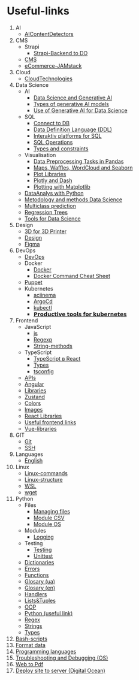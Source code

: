 # Useful-links

1. AI
   - [AIContentDetectors](https://github.com/acvetochka/useful/blob/main/AI/AIContentDetectors.md)
2. CMS
   - Strapi
     - [Strapi-Backend to DO](https://github.com/acvetochka/useful/blob/main/CMS/Strapi/Strapi-Backend%20to%20DO.md)
   - [CMS](https://github.com/acvetochka/useful/blob/main/CMS/CMS.md)
   - [eCommerce-JAMstack](https://github.com/acvetochka/useful/blob/main/CMS/eCommerce-JAMstack.md)
3. Cloud
   - [CloudTechnologies](https://github.com/acvetochka/useful/blob/main/Cloud/CloudTechnologies.md)
4. Data Science
   - AI
     - [Data Science and Generative AI](https://github.com/acvetochka/useful/blob/main/DataScience/AI/Data%20Science%20and%20Generative%20AI.md)
     - [Types of generative AI models](https://github.com/acvetochka/useful/blob/main/DataScience/AI/Types%20of%20generative%20AI%20models.md)
     - [Use of Generative AI for Data Science](https://github.com/acvetochka/useful/blob/main/DataScience/AI/Use%20of%20Generative%20AI%20for%20Data%20Science.md)
   - SQL
     - [Connect to DB](https://github.com/acvetochka/useful/blob/main/DataScience/SQL/Connect%20to%20DB.md)
     - [Data Definition Language (DDL)](https://github.com/acvetochka/useful/blob/main/DataScience/SQL/DDL.md)
     - [Interaktiv platforms for SQL](https://github.com/acvetochka/useful/blob/main/DataScience/SQL/Interaktiv%20platforms%20for%20SQL.md)
     - [SQL Operations](https://github.com/acvetochka/useful/blob/main/DataScience/SQL/SQL%20Operations.md)
     - [Types and constraints](https://github.com/acvetochka/useful/blob/main/DataScience/SQL/Types%20and%20constraints.md)
   - Visualisation
     - [Data Preprocessing Tasks in Pandas](https://github.com/acvetochka/useful/blob/main/DataScience/Visualisation/Data%20Preprocessing%20Tasks%20in%20Pandas.md)
     - [Maps, Waffles, WordCloud and Seaborn](https://github.com/acvetochka/useful/blob/main/DataScience/Visualisation/Maps%2C%20Waffles%2C%20WordCloud%20and%20Seaborn.md)
     - [Plot Libraries](https://github.com/acvetochka/useful/blob/main/DataScience/Visualisation/Plot%20Libraries.md)
     - [Plotly and Dash](https://github.com/acvetochka/useful/blob/main/DataScience/Visualisation/Plotly%20and%20Dash.md)
     - [Plotting with Matplotlib](https://github.com/acvetochka/useful/blob/main/DataScience/Visualisation/Plotting%20with%20Matplotlib.md)
   - [DataAnalys with Python](https://github.com/acvetochka/useful/blob/main/DataScience/DataAnalys%20with%20Python.md)
   - [Metodology and methods Data Science](https://github.com/acvetochka/useful/blob/main/DataScience/Metodology.md)
   - [Multiclass prediction](https://github.com/acvetochka/useful/blob/main/DataScience/Multiclass%20prediction.md)
   - [Regression Trees](https://github.com/acvetochka/useful/blob/main/DataScience/RegressionTrees.md)
   - [Tools for Data Science](https://github.com/acvetochka/useful/blob/main/DataScience/Tools.md)
5. Design
   - [3D for 3D Printer](https://github.com/acvetochka/useful/blob/main/Design/3D%20for%203D%20Printer.md)
   - [Design](https://github.com/acvetochka/useful/blob/main/Design/Design.md)
   - [Figma](https://github.com/acvetochka/useful/blob/main/Design/Figma.md)
6. DevOps
   - [DevOps](https://github.com/acvetochka/useful/blob/main/DevOps/DevOps.md)
   - Docker
      - [Docker](https://github.com/acvetochka/useful/blob/main/DevOps/Docker.md)
      - [Docker Command Cheat Sheet](https://github.com/acvetochka/useful/blob/main/DevOps/docker.jpeg)
   - [Puppet](https://github.com/acvetochka/useful/blob/main/DevOps/Puppet.md)
   - Kubernetes
     - [aciinema](https://github.com/acvetochka/useful/blob/main/DevOps/Kubernetes/aciinema.md)
     - [ArgoCd](https://github.com/acvetochka/useful/blob/main/DevOps/Kubernetes/argocd.md)
     - [kubectl](https://github.com/acvetochka/useful/blob/main/DevOps/Kubernetes/kubectl.md)
     - [𝗣𝗿𝗼𝗱𝘂𝗰𝘁𝗶𝘃𝗲 𝘁𝗼𝗼𝗹𝘀 𝗳𝗼𝗿 𝗸𝘂𝗯𝗲𝗿𝗻𝗲𝘁𝗲𝘀](https://github.com/acvetochka/useful/blob/main/DevOps/Kubernetes/kubetools.md)
7. Frontend
   - JavaScript
     - [js](https://github.com/acvetochka/useful/blob/main/Frontend/JavaScript/js.md)
     - [Regexp](https://github.com/acvetochka/useful/blob/main/Frontend/JavaScript/Regexp.md)
     - [String-methods](https://github.com/acvetochka/useful/blob/main/Frontend/JavaScript/String-methods.md)
   - TypeScript
     - [TypeScript в React](https://github.com/acvetochka/useful/blob/main/Frontend/TypeScript/TypeScript%20in%20React.md)
     - [Types](https://github.com/acvetochka/useful/blob/main/Frontend/TypeScript/Types.md)
     - [tsconfig](https://github.com/acvetochka/useful/blob/main/Frontend/TypeScript/tsconfig.md)
   - [APIs](https://github.com/acvetochka/useful/blob/main/Frontend/APIs.md)
   - [Angular](https://github.com/acvetochka/useful/blob/main/Frontend/Angular.md)
   - [Libraries](https://github.com/acvetochka/useful/blob/main/Frontend/Libraries.md)
   - [Zustand](https://github.com/acvetochka/useful/blob/main/Frontend/Zustand.md)
   - [Colors](https://github.com/acvetochka/useful/blob/main/Frontend/colors.md)
   - [Images](https://github.com/acvetochka/useful/blob/main/Frontend/images.md)
   - [React Libraries](https://github.com/acvetochka/useful/blob/main/Frontend/react-libs.md)
   - [Useful frontend links](https://github.com/acvetochka/useful/blob/main/Frontend/useful-frontend-links.md)
   - [Vue-libraries](https://github.com/acvetochka/useful/blob/main/Frontend/vue-libs.md)
8. GIT
   - [Git](https://github.com/acvetochka/useful/blob/main/Git/Git.md)
   - [SSH](https://github.com/acvetochka/useful/blob/main/Git/Ssh.md)
9. Languages
   - [English](https://github.com/acvetochka/useful/blob/main/Languages/English.md)
10. Linux
    - [Linux-commands](https://github.com/acvetochka/useful/blob/main/Linux/Linux-commands.md)
    - [Linux-structure](https://github.com/acvetochka/useful/blob/main/Linux/Linux-structure.md)
    - [WSL](https://github.com/acvetochka/useful/blob/main/Linux/WSL.md)
    - [wget](https://github.com/acvetochka/useful/blob/main/Linux/wget.md)
11. Python
    - Files
      - [Managing files](https://github.com/acvetochka/useful/blob/main/Python/Files/Managing%20files.md)
      - [Module CSV](https://github.com/acvetochka/useful/blob/main/Python/Files/Module%20CSV.md)
      - [Module OS](https://github.com/acvetochka/useful/blob/main/Python/Files/Module%20OS.md)
    - Modules
      - [Logging](https://github.com/acvetochka/useful/blob/main/Python/Modules/Logging.md)
    - Testing
      - [Testing](https://github.com/acvetochka/useful/blob/main/Python/Testing/Testing.md)
      - [Unittest](https://github.com/acvetochka/useful/blob/main/Python/Testing/Unittest.md)
    - [Dictionaries](https://github.com/acvetochka/useful/blob/main/Python/Dictionaries.md)
    - [Errors](https://github.com/acvetochka/useful/blob/main/Python/Errors.md)
    - [Functions](https://github.com/acvetochka/useful/blob/main/Python/Functions.md)
    - [Glosary (ua)](https://github.com/acvetochka/useful/blob/main/Python/Glossary-ua.md)
    - [Glosary (en)](https://github.com/acvetochka/useful/blob/main/Python/Glossary.md)
    - [Handlers](https://github.com/acvetochka/useful/blob/main/Python/Handlers.md)
    - [Lists&Tuples](https://github.com/acvetochka/useful/blob/main/Python/Lists%26Tuples.md)
    - [OOP](https://github.com/acvetochka/useful/blob/main/Python/OOP.md)
    - [Python (useful link)](https://github.com/acvetochka/useful/blob/main/Python/Python.md)
    - [Regex](https://github.com/acvetochka/useful/blob/main/Python/Regex.md)
    - [Strings](https://github.com/acvetochka/useful/blob/main/Python/Strings.md)
    - [Types](https://github.com/acvetochka/useful/blob/main/Python/Types.md)
12. [Bash-scripts](https://github.com/acvetochka/useful/blob/main/Bash.md)
13. [Format data](https://github.com/acvetochka/useful/blob/main/FormatData.md)
14. [Programming languages](https://github.com/acvetochka/useful/blob/main/Programming%20Languages.md)
15. [Troubleshooting and Debugging (OS)](https://github.com/acvetochka/useful/blob/main/Troubleshooting%20and%20Debugging.md)
16. [Web to Pdf](https://github.com/acvetochka/useful/blob/main/Web-to-pdf.md)
17. [Deploy site to server (Digital Ocean)](https://github.com/acvetochka/useful/blob/main/siteToServer.md)

